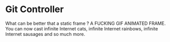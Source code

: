 Git Controller
==============

What can be better that a static frame ? A FUCKING GIF ANIMATED FRAME. You can
now cast infinite Internet cats, infinite Internet rainbows, infinite Internet
sausages and so much more.
